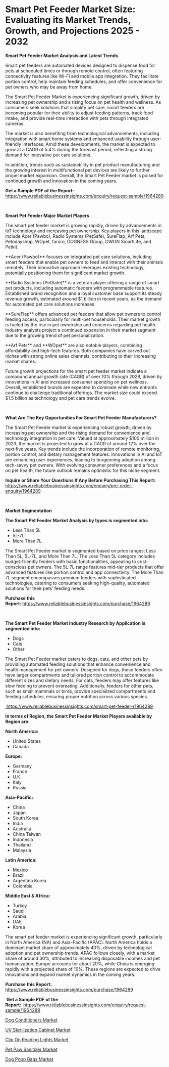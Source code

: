 <p><h1>Smart Pet Feeder Market Size: Evaluating its Market Trends, Growth, and Projections 2025 - 2032</h1></p><p><strong>Smart Pet Feeder Market Analysis and Latest Trends</strong></p>
<p><p>Smart pet feeders are automated devices designed to dispense food for pets at scheduled times or through remote control, often featuring connectivity features like Wi-Fi and mobile app integration. They facilitate portion control, help maintain feeding schedules, and offer convenience for pet owners who may be away from home.</p><p>The Smart Pet Feeder Market is experiencing significant growth, driven by increasing pet ownership and a rising focus on pet health and wellness. As consumers seek solutions that simplify pet care, smart feeders are becoming popular for their ability to adjust feeding patterns, track food intake, and provide real-time interaction with pets through integrated cameras. </p><p>The market is also benefiting from technological advancements, including integration with smart home systems and enhanced usability through user-friendly interfaces. Amid these developments, the market is expected to grow at a CAGR of 5.4% during the forecast period, reflecting a strong demand for innovative pet care solutions. </p><p>In addition, trends such as sustainability in pet product manufacturing and the growing interest in multifunctional pet devices are likely to further propel market expansion. Overall, the Smart Pet Feeder market is poised for continued growth and innovation in the coming years.</p></p>
<p><strong>Get a Sample PDF of the Report:&nbsp;</strong> <a href="https://www.reliablebusinessinsights.com/enquiry/request-sample/1964289?utm_campaign=1091&utm_medium=2&utm_source=Github&utm_content=ia&utm_term=07022025&utm_id=smart-pet-feeder">https://www.reliablebusinessinsights.com/enquiry/request-sample/1964289</a></p>
<p>&nbsp;</p>
<p><strong>Smart Pet Feeder Major Market Players</strong></p>
<p><p>The smart pet feeder market is growing rapidly, driven by advancements in IoT technology and increasing pet ownership. Key players in this landscape include Acer (Pawbo), Radio Systems (PetSafe), SureFlap, Arf Pets, Petodayshop, WOpet, faroro, DOGNESS Group, OWON SmartLife, and Petkit.</p><p>**Acer (Pawbo)** focuses on integrated pet care solutions, including smart feeders that enable pet owners to feed and interact with their animals remotely. Their innovative approach leverages existing technology, potentially positioning them for significant market growth.</p><p>**Radio Systems (PetSafe)** is a veteran player offering a range of smart pet products, including automatic feeders with programmable features. Established brand recognition and a loyal customer base support its steady revenue growth, estimated around $1 billion in recent years, as the demand for automated pet care solutions increases.</p><p>**SureFlap** offers advanced pet feeders that allow pet owners to control feeding access, particularly for multi-pet households. Their market growth is fueled by the rise in pet ownership and concerns regarding pet health. Industry analysts project a continued expansion in their market segment due to the growing trend of pet personalization.</p><p>**Arf Pets** and **WOpet** are also notable players, combining affordability and high-tech features. Both companies have carved out niches with strong online sales channels, contributing to their increasing market shares. </p><p>Future growth projections for the smart pet feeder market indicate a compound annual growth rate (CAGR) of over 10% through 2028, driven by innovations in AI and increased consumer spending on pet wellness. Overall, established brands are expected to dominate while new entrants continue to challenge traditional offerings. The market size could exceed $1.5 billion as technology and pet care trends evolve.</p></p>
<p>&nbsp;</p>
<p><strong>What Are The Key Opportunities For Smart Pet Feeder Manufacturers?</strong></p>
<p><p>The Smart Pet Feeder market is experiencing robust growth, driven by increasing pet ownership and the rising demand for convenience and technology integration in pet care. Valued at approximately $100 million in 2023, the market is projected to grow at a CAGR of around 12% over the next five years. Key trends include the incorporation of remote monitoring, portion control, and dietary management features. Innovations in AI and IoT are enhancing user experiences, leading to burgeoning adoption among tech-savvy pet owners. With evolving consumer preferences and a focus on pet health, the future outlook remains optimistic for this niche segment.</p></p>
<p><strong>Inquire or Share Your Questions If Any Before Purchasing This Report:</strong> <a href="https://www.reliablebusinessinsights.com/enquiry/pre-order-enquiry/1964289?utm_campaign=1091&utm_medium=2&utm_source=Github&utm_content=ia&utm_term=07022025&utm_id=smart-pet-feeder">https://www.reliablebusinessinsights.com/enquiry/pre-order-enquiry/1964289</a></p>
<p>&nbsp;</p>
<p><strong>Market Segmentation</strong></p>
<p><strong>The Smart Pet Feeder Market Analysis by types is segmented into:</strong></p>
<p><ul><li>Less Than 5L</li><li>5L-7L</li><li>More Than 7L</li></ul></p>
<p><p>The Smart Pet Feeder market is segmented based on price ranges: Less Than 5L, 5L-7L, and More Than 7L. The Less Than 5L category includes budget-friendly feeders with basic functionalities, appealing to cost-conscious pet owners. The 5L-7L range features mid-tier products that offer advanced features like portion control and app connectivity. The More Than 7L segment encompasses premium feeders with sophisticated technologies, catering to consumers seeking high-quality, automated solutions for their pets’ feeding needs.</p></p>
<p><strong>Purchase this Report:&nbsp;</strong><a href="https://www.reliablebusinessinsights.com/purchase/1964289?utm_campaign=1091&utm_medium=2&utm_source=Github&utm_content=ia&utm_term=07022025&utm_id=smart-pet-feeder">https://www.reliablebusinessinsights.com/purchase/1964289</a></p>
<p>&nbsp;</p>
<p><strong>The Smart Pet Feeder Market Industry Research by Application is segmented into:</strong></p>
<p><ul><li>Dogs</li><li>Cats</li><li>Other</li></ul></p>
<p><p>The Smart Pet Feeder market caters to dogs, cats, and other pets by providing automated feeding solutions that enhance convenience and health management for pet owners. Designed for dogs, these feeders often have larger compartments and tailored portion control to accommodate different sizes and dietary needs. For cats, feeders may offer features like slow feeding to prevent overeating. Additionally, feeders for other pets, such as small mammals or birds, provide specialized compartments and feeding schedules, ensuring proper nutrition across various species.</p></p>
<p><a href="https://www.reliablebusinessinsights.com/smart-pet-feeder-r1964289?utm_campaign=1091&utm_medium=2&utm_source=Github&utm_content=ia&utm_term=07022025&utm_id=smart-pet-feeder">&nbsp;https://www.reliablebusinessinsights.com/smart-pet-feeder-r1964289</a></p>
<p><strong>In terms of Region, the Smart Pet Feeder Market Players available by Region are:</strong></p>
<p>
    <p> <strong> North America: </strong>
        <ul>
            <li>United States</li>
            <li>Canada</li>
        </ul>
        </p> 
    <p> <strong> Europe: </strong>
        <ul>
            <li>Germany</li>
            <li>France</li>
            <li>U.K.</li>
            <li>Italy</li>
            <li>Russia</li>
        </ul>
        </p> 
    <p> <strong> Asia-Pacific: </strong>
        <ul>
            <li>China</li>
            <li>Japan</li>
            <li>South Korea</li>
            <li>India</li>
            <li>Australia</li>
            <li>China Taiwan</li>
            <li>Indonesia</li>
            <li>Thailand</li>
            <li>Malaysia</li>
        </ul>
        </p> 
    <p> <strong> Latin America: </strong>
        <ul>
            <li>Mexico</li>
            <li>Brazil</li>
            <li>Argentina Korea</li>
            <li>Colombia</li>
        </ul>
        </p> 
    <p> <strong> Middle East & Africa: </strong>
        <ul>
            <li>Turkey</li>
            <li>Saudi</li>
            <li>Arabia</li>
            <li>UAE</li>
            <li>Korea</li>
        </ul>
    </p>
    </p>
<p><p>The smart pet feeder market is experiencing significant growth, particularly in North America (NA) and Asia-Pacific (APAC). North America holds a dominant market share of approximately 40%, driven by technological adoption and pet ownership trends. APAC follows closely, with a market share of around 30%, attributed to increasing disposable incomes and pet humanization. Europe accounts for about 20%, while China is emerging rapidly with a projected share of 10%. These regions are expected to drive innovations and expand market dynamics in the coming years.</p></p>
<p><strong>Purchase this Report: </strong><a href="https://www.reliablebusinessinsights.com/purchase/1964289?utm_campaign=1091&utm_medium=2&utm_source=Github&utm_content=ia&utm_term=07022025&utm_id=smart-pet-feeder">https://www.reliablebusinessinsights.com/purchase/1964289</a></p>
<p>&nbsp;<strong>Get a Sample PDF of the Report:&nbsp;&nbsp;</strong><a href="https://www.reliablebusinessinsights.com/enquiry/request-sample/1964289?utm_campaign=1091&utm_medium=2&utm_source=Github&utm_content=ia&utm_term=07022025&utm_id=smart-pet-feeder">https://www.reliablebusinessinsights.com/enquiry/request-sample/1964289</a></p>
<p><strong></strong></p>
<p><p><a href="https://github.com/muhjanaidu/Market-Research-Report-List-1/blob/main/dog-conditioners-market.md?utm_campaign=1091&utm_medium=2&utm_source=Github&utm_content=ia&utm_term=07022025&utm_id=smart-pet-feeder">Dog Conditioners Market</a></p><p><a href="https://github.com/popupioo/Market-Research-Report-List-1/blob/main/uv-sterilization-cabinet-market.md?utm_campaign=1091&utm_medium=2&utm_source=Github&utm_content=ia&utm_term=07022025&utm_id=smart-pet-feeder">UV Sterilization Cabinet Market</a></p><p><a href="https://github.com/briandahm87/Market-Research-Report-List-1/blob/main/clip-on-reading-lights-market.md?utm_campaign=1091&utm_medium=2&utm_source=Github&utm_content=ia&utm_term=07022025&utm_id=smart-pet-feeder">Clip On Reading Lights Market</a></p><p><a href="https://github.com/felishtimoti/Market-Research-Report-List-1/blob/main/pet-paw-sanitizer-market.md?utm_campaign=1091&utm_medium=2&utm_source=Github&utm_content=ia&utm_term=07022025&utm_id=smart-pet-feeder">Pet Paw Sanitizer Market</a></p><p><a href="https://github.com/hneefdelwyn/Market-Research-Report-List-1/blob/main/dog-poop-bags-market.md?utm_campaign=1091&utm_medium=2&utm_source=Github&utm_content=ia&utm_term=07022025&utm_id=smart-pet-feeder">Dog Poop Bags Market</a></p></p>